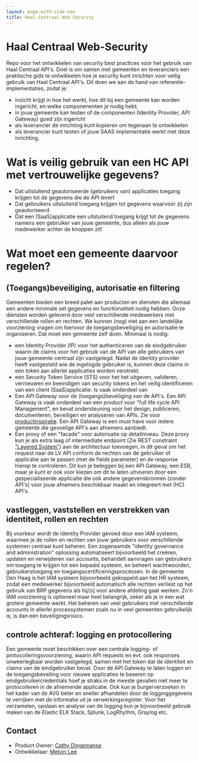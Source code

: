 ```yaml
---
layout: page-with-side-nav
title: Haal Centraal Web Security
---
```


# Haal Centraal Web-Security

Repo voor het ontwikkelen van security best practices voor het gebruik van Haal Centraal API's. Doel is om samen met gemeenten en leveranciers een praktische gids te ontwikkelen hoe je security kunt inrichten voor veilig gebruik van Haal Centraal API's. Dit doen we aan de hand van referentie-implementaties, zodat je:

* inzicht krijgt in hoe het werkt, hoe dit bij een gemeente kan worden ingericht, en welke componenenten je nodig hebt;
* in jouw gemeente kan testen of de componenten (Identity Provider, API Gateway) goed zijn ingericht
* als leverancier de inrichting kunt kopieren om tegenaan te ontwikkelen
* als leverancier kunt testen of jouw SAAS implementatie werkt met deze inrichting.

# Wat is veilig gebruik van een HC API met vertrouwelijke gegevens?
* Dat uitsluitend geautoriseerde (gebruikers van) applicaties toegang krijgen tot de gegevens die de API levert
* Dat gebruikers uitsluitend toegang krijgen tot gegevens waarvoor zij zijn geautoriseerd
* Dat een (SaaS)applicatie een uitsluitend toegang krijgt tot de gegevens namens een gebruiker van jouw gemeente, dus alleen als jouw medewerker achter de knoppen zit!

# Wat moet een gemeente daarvoor regelen?

## (Toegangs)beveiliging, autorisatie en filtering
Gemeenten bieden een breed palet aan producten en diensten die allemaal een andere minimale set gegevens en functionaliteit nodig hebben. Onze diensten worden geleverd door veel verschillende medewerkers met verschillende rollen en rechten. We kunnen (nog) niet aan een landelijke voorziening vragen om hiervoor de toegangsbeveiliging en autorisatie te organiseren. Dat moet een gemeente zelf doen. Minimaal is nodig:
* een Identity Provider (IP) voor het authenticeren van de eindgebruiker waarin de claims voor het gebruik van de API van alle gebruikers van jouw gemeente centraal zijn vastgelegd. Nadat de Identity provider heeft vastgesteld wie de ingelogde gebruiker is, kunnen deze claims in een token aan allerlei applicaties worden verstrekt.
* een Security Token Service (STS) voor het het uitgeven, valideren, vernieuwen en beeindigen van security tokens en het veilig identificeren van een client (SaaS)applicatie. Is vaak onderdeel van 
* Een API Gateway voor de (toegangs)beveiliging van de API's. Een API Gateway is vaak onderdeel van een product voor "full life cycle API Management", en bevat ondersteuning voor het design, publiceren, documenteren, beveiligen en analyseren van APIs. Zie voor [productinspiratie](https://www.gartner.com/en/documents/3990768/magic-quadrant-for-full-life-cycle-api-management). Een API Gateway is een must have voor iedere gemeente die gevoelige API's aan afnemers aanbiedt.   
* Een proxy of een "facade" voor autorisatie op detailniveau. Deze proxy kun je als extra laag of intermediate endpoint (Zie REST constraint ["Layered System"](https://restfulapi.net/rest-architectural-constraints/#layered-system)) aan de architectuur toevoegen, in dit geval om het request naar de LV API conform de rechten van de gebruiker of applicatie aan te passen (met de fields parameter) en de response hierop te controleren. Dit kun je beleggen bij een API Gateway, een ESB, maar je kunt er ook voor kiezen om dit te laten uitvoeren door een gespecialiseerde applicatie die ook andere gegevensbronnen (zonder API's) voor jouw afnemers beschikbaar maakt en integreert met (HC) API's. 

## vastleggen, vaststellen en verstrekken van identiteit, rollen en rechten 
Bij voorkeur wordt de Identity Provider gevoed door een IAM systeem, waarmee je de rollen en rechten van jouw gebruikers voor verschillende systemen centraal kunt beheren. Een zogenaamde "identity governance and administration" oplossing automatiseert bijvoorbeeld het creëren, updaten en verwijderen van accounts, behandelt aanvragen van gebruikers om toegang te krijgen tot een bepaald systeem, en beheert wachtwoorden, gebruikerstoegang en toegangscertificeringsprocessen. In de gemeente Den Haag is het IAM systeem bijvoorbeeld gekoppeld aan het HR systeem, zodat een medewerker bijvoorbeeld automatisch alle rechten verliest op het gebruik van BRP gegevens als hij/zij voor andere afdeling gaat werken. Zo'n IAM voorziening is optioneel maar heel belangrijk, zeker als je in een wat grotere gemeente werkt. Het beheren van veel gebruikers met verschillende accounts in allerlei processystemen zoals nu in veel gemeenten gebruikelijk is, is dan een beveiligingsrisico.

## controle achteraf: logging en protocollering
Een gemeente moet beschikken over een centrale logging- of protocolleringsvoorziening, waarin API requests en evt. ook responses onweerlegbaar worden vastgelegd, samen met het token dat de identiteit en claims van de eindgebruiker bevat. Door de API Gateway te laten loggen en de toegangsbeveiling voor nieuwe applicaties te baseren op eindgebruikercredentials hoef je straks in de meeste gevallen niet meer te protocolleren in de afnemende applicatie. Ook kun je burgerverzoeken in het kader van de AVG beter en sneller afhandelen door de logginggegevens te verrijken met de informatie uit je verwerkingsregister. Voor het verzamelen, opslaan en analyse van de logging kun je bijvoorbeeld gebruik maken van de Elastic ELK Stack, Splunk, LogRhythm, Graylog etc.    


## Contact 
* Product Owner: [Cathy Dingemanse](mailto:cathy.dingemanse@denhaag.nl) 
* Ontwikkelaar: [Melvin Lee](mailto:melvin.lee@iswish.nl) 

